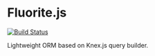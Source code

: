 # Fluorite.js
[![Build Status](https://travis-ci.org/nerd-framework/nerd-http.svg?branch=master)](https://travis-ci.org/nerd-framework/nerd-http)

Lightweight ORM based on Knex.js query builder.
